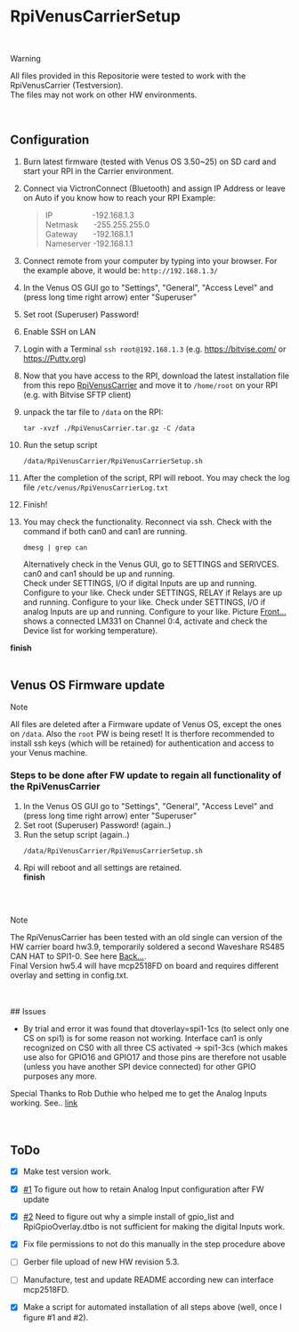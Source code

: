 # RpiVenusCarrierSetup  
<br>
  
> [!WARNING]
> All files provided in this Repositorie were tested to work with the RpiVenusCarrier (Testversion).  
> The files may not work on other HW environments.
<br>

## Configuration

1) Burn latest firmware (tested with Venus OS 3.50~25) on SD card and start your RPI in the Carrier environment.
5) Connect via VictronConnect (Bluetooth) and assign IP Address or leave on Auto if you know how to reach your RPI 
   Example:
   
   >  IP   &nbsp;&nbsp;&nbsp;&nbsp;&nbsp;&nbsp;&nbsp;&nbsp;&nbsp;&nbsp;&nbsp;&nbsp;&nbsp;&nbsp;&nbsp;&nbsp; -192.168.1.3  
   >  Netmask	&nbsp;&nbsp;&nbsp;&nbsp;&nbsp;  -255.255.255.0  
   >  Gateway	&nbsp;&nbsp;&nbsp;&nbsp;&nbsp;  -192.168.1.1  
   >   Nameserver	  -192.168.1.1   

6)	Connect remote from your computer by typing into your browser. For the example above, it would be:
	  `http://192.168.1.3/`
7)	In the Venus OS GUI go to "Settings", "General", "Access Level" and (press long time right arrow) enter "Superuser"
8)	Set root (Superuser) Password!
9) 	Enable SSH on LAN
10)  Login with a Terminal `ssh root@192.168.1.3` (e.g. https://bitvise.com/ or https://Putty.org)  

  
12)  Now that you have access to the RPI, download the latest installation file from this repo [RpiVenusCarrier](latest/RpiVenusCarrier.tar.gz) and move it to `/home/root` on your RPI (e.g. with Bitvise SFTP client)
13)  unpack the tar file to `/data` on the RPI:
     ```
     tar -xvzf ./RpiVenusCarrier.tar.gz -C /data
     ```

15) Run the setup script
    ```
    /data/RpiVenusCarrier/RpiVenusCarrierSetup.sh
    ```
16) After the completion of the script, RPI will reboot. You may check the log file `/etc/venus/RpiVenusCarrierLog.txt`
17) Finish!  
20) You may check the functionality.
    Reconnect via ssh. Check with the command if both can0 and can1 are running.
      ```
      dmesg | grep can
      ```  
        
	  Alternatively check in the Venus GUI, go to SETTINGS and SERIVCES. can0 and can1 should be up and running.  
    Check under SETTINGS, I/O if digital Inputs are up and running. Configure to your like.
    Check under SETTINGS, RELAY if Relays are up and running. Configure to your like.
    Check under SETTINGS, I/O if analog Inputs are up and running. Configure to your like.
        Picture [Front...](Pictures/Test_Carrier_Front.jpg)  shows a connected LM331 on Channel 0:4, activate and check the Device list for working temperature).


**finish**
<br>
<br>

## Venus OS Firmware update


>[!Note]
> All files are deleted after a Firmware update of Venus OS, except the ones on `/data`.
> Also the `root` PW is being reset! It is therfore recommended to install ssh keys (which will be retained) for authentication and access to your Venus machine.

### Steps to be done after FW update to regain all functionality of the RpiVenusCarrier
1)	In the Venus OS GUI go to "Settings", "General", "Access Level" and (press long time right arrow) enter "Superuser"
2)	Set root (Superuser) Password! (again..)
4) Run the setup script (again..)
    ```
    /data/RpiVenusCarrier/RpiVenusCarrierSetup.sh
    ```
5) Rpi will reboot and all settings are retained.  
**finish**
  ##
<br>

> [!NOTE]
> The RpiVenusCarrier has been tested with an old single can version of the HW carrier board hw3.9, temporarily soldered a second Waveshare RS485 CAN HAT to SPI1-0. See here [Back...](Pictures/Test_Carrier_back.jpg).  
> Final Version hw5.4 will have mcp2518FD on board and requires different overlay and setting in config.txt.
<br>
<br>
## Issues  

- By trial and error it was found that dtoverlay=spi1-1cs (to select only one CS on spi1) is for some reason not working. Interface can1 is only recognized on CS0 with all three CS activated -> spi1-3cs (which makes use also for GPIO16 and GPIO17 and those pins are therefore not usable (unless you have another SPI device connected) for other GPIO purposes any more.  



<!-- COMMENT -->
<!-- TO DO: add more details about me later -->


  

Special Thanks to Rob Duthie who helped me to get the Analog Inputs working. See.. [link](https://communityarchive.victronenergy.com/articles/38710/victron-raspi-hat.html)
<br>  
<br> 
## ToDo
- [x] Make test version work.
- [x] [#1](https://github.com/Wackelzahn/RPI_VenusOS_Carrier/issues/1) To figure out how to retain Analog Input configuration after FW update
- [x] [#2](https://github.com/Wackelzahn/RPI_VenusOS_Carrier/issues/2) Need to figure out why a simple install of gpio_list and RpiGpioOverlay.dtbo is not sufficient for making the digital Inputs work.
- [x] Fix file permissions to not do this manually in the step procedure above
- [ ] Gerber file upload of new HW revision 5.3.  
- [ ] Manufacture, test and update README according new can interface mcp2518FD.
- [x] Make a script for automated installation of all steps above (well, once I figure #1 and #2).



[^1]: https://bitvise.com/
[^2]: https://github.com/kwindrem/SetupHelper
[^3]: https://github.com/kwindrem/RpiGpioSetup

